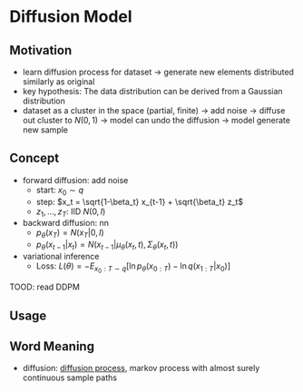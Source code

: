 # Diffusion Model

## Motivation
 - learn diffusion process for dataset $\rightarrow$ generate new elements distributed similarly as original
 - key hypothesis: The data distribution can be derived from a Gaussian distribution
 - dataset as a cluster in the space (partial, finite) $\rightarrow$ add noise $\rightarrow$ diffuse out cluster to $N(0,1)$ $\rightarrow$ model can undo the diffusion $\rightarrow$ model generate new sample


## Concept
 -  forward diffusion: add noise
    -  start: $x_0 \sim q$
    -  step: $x_t = \sqrt{1-\beta_t} x_{t-1} + \sqrt{\beta_t} z_t$
    -  $z_1, \dots, z_T$: IID $N(0, I)$
 -  backward diffusion: nn
    - $p_{\theta}(x_T) = N(x_T| 0, I)$
    - $p_{\theta}(x_{t-1}|x_t) = N(x_{t-1} | \mu_{\theta}(x_t, t), \Sigma_{\theta}(x_t, t))$
 -  variational inference
    -  Loss: $L(\theta) = -E_{x_0: T\sim q}[\ln p_{\theta}(x_{0:T}) - \ln q(x_{1:T} | x_0)]$

TOOD: read DDPM
## Usage

## Word Meaning
 - diffusion: [diffusion process](https://en.wikipedia.org/wiki/Diffusion_process), markov process with almost surely continuous sample paths

